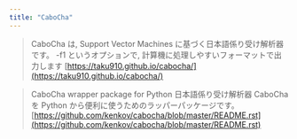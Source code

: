 ```yaml
---
title: "CaboCha"
---
```


> CaboCha は, Support Vector Machines に基づく日本語係り受け解析器です。
> -f1 というオプションで, 計算機に処理しやすいフォーマットで出力します
[https://taku910.github.io/cabocha/](https://taku910.github.io/cabocha/)

> CaboCha wrapper package for Python
> 日本語係り受け解析器 CaboCha を Python から便利に使うためのラッパーパッケージです。
[https://github.com/kenkov/cabocha/blob/master/README.rst](https://github.com/kenkov/cabocha/blob/master/README.rst)
